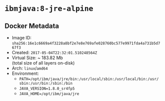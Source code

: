 # `ibmjava:8-jre-alpine`

## Docker Metadata

- Image ID: `sha256:16e1c6669a4f3228a8bf2e7e8e769afe028760bc577e9971fda4a731b5d767f3`
- Created: `2017-05-04T22:32:01.510248564Z`
- Virtual Size: ~ 183.82 Mb  
  (total size of all layers on-disk)
- Arch: `linux`/`amd64`
- Environment:
  - `PATH=/opt/ibm/java/jre/bin:/usr/local/sbin:/usr/local/bin:/usr/sbin:/usr/bin:/sbin:/bin`
  - `JAVA_VERSION=1.8.0_sr4fp5`
  - `JAVA_HOME=/opt/ibm/java/jre`

